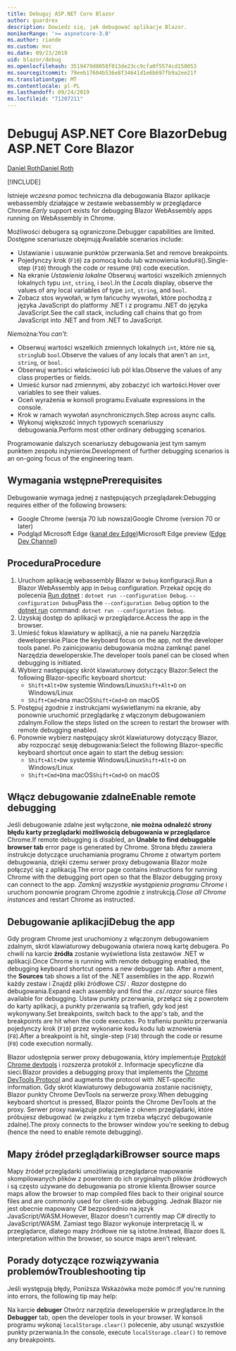 ```yaml
---
title: Debuguj ASP.NET Core Blazor
author: guardrex
description: Dowiedz się, jak debugować aplikacje Blazor.
monikerRange: '>= aspnetcore-3.0'
ms.author: riande
ms.custom: mvc
ms.date: 09/23/2019
uid: blazor/debug
ms.openlocfilehash: 3519479d8058f013de23cc9cfa0f5574cd158053
ms.sourcegitcommit: 79eeb17604b536e8f34641d1e6b697fb9a2ee21f
ms.translationtype: MT
ms.contentlocale: pl-PL
ms.lasthandoff: 09/24/2019
ms.locfileid: "71207211"
---
```

# <a name="debug-aspnet-core-blazor"></a><span data-ttu-id="98c18-103">Debuguj ASP.NET Core Blazor</span><span class="sxs-lookup"><span data-stu-id="98c18-103">Debug ASP.NET Core Blazor</span></span>

[<span data-ttu-id="98c18-104">Daniel Roth</span><span class="sxs-lookup"><span data-stu-id="98c18-104">Daniel Roth</span></span>](https://github.com/danroth27)

[!INCLUDE[](~/includes/blazorwasm-preview-notice.md)]

<span data-ttu-id="98c18-105">Istnieje *wczesna* pomoc techniczna dla debugowania Blazor aplikacje webassembly działające w zestawie webassembly w przeglądarce Chrome.</span><span class="sxs-lookup"><span data-stu-id="98c18-105">*Early* support exists for debugging Blazor WebAssembly apps running on WebAssembly in Chrome.</span></span>

<span data-ttu-id="98c18-106">Możliwości debugera są ograniczone.</span><span class="sxs-lookup"><span data-stu-id="98c18-106">Debugger capabilities are limited.</span></span> <span data-ttu-id="98c18-107">Dostępne scenariusze obejmują:</span><span class="sxs-lookup"><span data-stu-id="98c18-107">Available scenarios include:</span></span>

* <span data-ttu-id="98c18-108">Ustawianie i usuwanie punktów przerwania.</span><span class="sxs-lookup"><span data-stu-id="98c18-108">Set and remove breakpoints.</span></span>
* <span data-ttu-id="98c18-109">Pojedynczy krok (`F10`) za pomocą kodu lub wznowienia kodu`F8`().</span><span class="sxs-lookup"><span data-stu-id="98c18-109">Single-step (`F10`) through the code or resume (`F8`) code execution.</span></span>
* <span data-ttu-id="98c18-110">Na ekranie *Ustawienia lokalne* Obserwuj wartości wszelkich zmiennych lokalnych typu `int`, `string`, i `bool`.</span><span class="sxs-lookup"><span data-stu-id="98c18-110">In the *Locals* display, observe the values of any local variables of type `int`, `string`, and `bool`.</span></span>
* <span data-ttu-id="98c18-111">Zobacz stos wywołań, w tym łańcuchy wywołań, które pochodzą z języka JavaScript do platformy .NET i z programu .NET do języka JavaScript.</span><span class="sxs-lookup"><span data-stu-id="98c18-111">See the call stack, including call chains that go from JavaScript into .NET and from .NET to JavaScript.</span></span>

<span data-ttu-id="98c18-112">*Nie*można:</span><span class="sxs-lookup"><span data-stu-id="98c18-112">You *can't*:</span></span>

* <span data-ttu-id="98c18-113">Obserwuj wartości wszelkich zmiennych lokalnych `int`, które nie są, `string`lub `bool`.</span><span class="sxs-lookup"><span data-stu-id="98c18-113">Observe the values of any locals that aren't an `int`, `string`, or `bool`.</span></span>
* <span data-ttu-id="98c18-114">Obserwuj wartości właściwości lub pól klas.</span><span class="sxs-lookup"><span data-stu-id="98c18-114">Observe the values of any class properties or fields.</span></span>
* <span data-ttu-id="98c18-115">Umieść kursor nad zmiennymi, aby zobaczyć ich wartości.</span><span class="sxs-lookup"><span data-stu-id="98c18-115">Hover over variables to see their values.</span></span>
* <span data-ttu-id="98c18-116">Oceń wyrażenia w konsoli programu.</span><span class="sxs-lookup"><span data-stu-id="98c18-116">Evaluate expressions in the console.</span></span>
* <span data-ttu-id="98c18-117">Krok w ramach wywołań asynchronicznych.</span><span class="sxs-lookup"><span data-stu-id="98c18-117">Step across async calls.</span></span>
* <span data-ttu-id="98c18-118">Wykonuj większość innych typowych scenariuszy debugowania.</span><span class="sxs-lookup"><span data-stu-id="98c18-118">Perform most other ordinary debugging scenarios.</span></span>

<span data-ttu-id="98c18-119">Programowanie dalszych scenariuszy debugowania jest tym samym punktem zespołu inżynierów.</span><span class="sxs-lookup"><span data-stu-id="98c18-119">Development of further debugging scenarios is an on-going focus of the engineering team.</span></span>

## <a name="prerequisites"></a><span data-ttu-id="98c18-120">Wymagania wstępne</span><span class="sxs-lookup"><span data-stu-id="98c18-120">Prerequisites</span></span>

<span data-ttu-id="98c18-121">Debugowanie wymaga jednej z następujących przeglądarek:</span><span class="sxs-lookup"><span data-stu-id="98c18-121">Debugging requires either of the following browsers:</span></span>

* <span data-ttu-id="98c18-122">Google Chrome (wersja 70 lub nowsza)</span><span class="sxs-lookup"><span data-stu-id="98c18-122">Google Chrome (version 70 or later)</span></span>
* <span data-ttu-id="98c18-123">Podgląd Microsoft Edge ([kanał dev Edge](https://www.microsoftedgeinsider.com))</span><span class="sxs-lookup"><span data-stu-id="98c18-123">Microsoft Edge preview ([Edge Dev Channel](https://www.microsoftedgeinsider.com))</span></span>

## <a name="procedure"></a><span data-ttu-id="98c18-124">Procedura</span><span class="sxs-lookup"><span data-stu-id="98c18-124">Procedure</span></span>

1. <span data-ttu-id="98c18-125">Uruchom aplikację webassembly Blazor w `Debug` konfiguracji.</span><span class="sxs-lookup"><span data-stu-id="98c18-125">Run a Blazor WebAssembly app in `Debug` configuration.</span></span> <span data-ttu-id="98c18-126">Przekaż opcję do polecenia [Run dotnet](/dotnet/core/tools/dotnet-run) : `dotnet run --configuration Debug`. `--configuration Debug`</span><span class="sxs-lookup"><span data-stu-id="98c18-126">Pass the `--configuration Debug` option to the [dotnet run](/dotnet/core/tools/dotnet-run) command: `dotnet run --configuration Debug`.</span></span>
1. <span data-ttu-id="98c18-127">Uzyskaj dostęp do aplikacji w przeglądarce.</span><span class="sxs-lookup"><span data-stu-id="98c18-127">Access the app in the browser.</span></span>
1. <span data-ttu-id="98c18-128">Umieść fokus klawiatury w aplikacji, a nie na panelu Narzędzia deweloperskie.</span><span class="sxs-lookup"><span data-stu-id="98c18-128">Place the keyboard focus on the app, not the developer tools panel.</span></span> <span data-ttu-id="98c18-129">Po zainicjowaniu debugowania można zamknąć panel Narzędzia deweloperskie.</span><span class="sxs-lookup"><span data-stu-id="98c18-129">The developer tools panel can be closed when debugging is initiated.</span></span>
1. <span data-ttu-id="98c18-130">Wybierz następujący skrót klawiaturowy dotyczący Blazor:</span><span class="sxs-lookup"><span data-stu-id="98c18-130">Select the following Blazor-specific keyboard shortcut:</span></span>
   * <span data-ttu-id="98c18-131">`Shift+Alt+D`w systemie Windows/Linux</span><span class="sxs-lookup"><span data-stu-id="98c18-131">`Shift+Alt+D` on Windows/Linux</span></span>
   * <span data-ttu-id="98c18-132">`Shift+Cmd+D`na macOS</span><span class="sxs-lookup"><span data-stu-id="98c18-132">`Shift+Cmd+D` on macOS</span></span>
1. <span data-ttu-id="98c18-133">Postępuj zgodnie z instrukcjami wyświetlanymi na ekranie, aby ponownie uruchomić przeglądarkę z włączonym debugowaniem zdalnym.</span><span class="sxs-lookup"><span data-stu-id="98c18-133">Follow the steps listed on the screen to restart the browser with remote debugging enabled.</span></span>
1. <span data-ttu-id="98c18-134">Ponownie wybierz następujący skrót klawiaturowy dotyczący Blazor, aby rozpocząć sesję debugowania:</span><span class="sxs-lookup"><span data-stu-id="98c18-134">Select the following Blazor-specific keyboard shortcut once again to start the debug session:</span></span>
   * <span data-ttu-id="98c18-135">`Shift+Alt+D`w systemie Windows/Linux</span><span class="sxs-lookup"><span data-stu-id="98c18-135">`Shift+Alt+D` on Windows/Linux</span></span>
   * <span data-ttu-id="98c18-136">`Shift+Cmd+D`na macOS</span><span class="sxs-lookup"><span data-stu-id="98c18-136">`Shift+Cmd+D` on macOS</span></span>

## <a name="enable-remote-debugging"></a><span data-ttu-id="98c18-137">Włącz debugowanie zdalne</span><span class="sxs-lookup"><span data-stu-id="98c18-137">Enable remote debugging</span></span>

<span data-ttu-id="98c18-138">Jeśli debugowanie zdalne jest wyłączone, **nie można odnaleźć strony błędu karty przeglądarki możliwością debugowania w przeglądarce** Chrome.</span><span class="sxs-lookup"><span data-stu-id="98c18-138">If remote debugging is disabled, an **Unable to find debuggable browser tab** error page is generated by Chrome.</span></span> <span data-ttu-id="98c18-139">Strona błędu zawiera instrukcje dotyczące uruchamiania programu Chrome z otwartym portem debugowania, dzięki czemu serwer proxy debugowania Blazor może połączyć się z aplikacją.</span><span class="sxs-lookup"><span data-stu-id="98c18-139">The error page contains instructions for running Chrome with the debugging port open so that the Blazor debugging proxy can connect to the app.</span></span> <span data-ttu-id="98c18-140">*Zamknij wszystkie wystąpienia programu Chrome* i uruchom ponownie program Chrome zgodnie z instrukcją.</span><span class="sxs-lookup"><span data-stu-id="98c18-140">*Close all Chrome instances* and restart Chrome as instructed.</span></span>

## <a name="debug-the-app"></a><span data-ttu-id="98c18-141">Debugowanie aplikacji</span><span class="sxs-lookup"><span data-stu-id="98c18-141">Debug the app</span></span>

<span data-ttu-id="98c18-142">Gdy program Chrome jest uruchomiony z włączonym debugowaniem zdalnym, skrót klawiaturowy debugowania otwiera nową kartę debugera. Po chwili na karcie **źródła** zostanie wyświetlona lista zestawów .NET w aplikacji.</span><span class="sxs-lookup"><span data-stu-id="98c18-142">Once Chrome is running with remote debugging enabled, the debugging keyboard shortcut opens a new debugger tab. After a moment, the **Sources** tab shows a list of the .NET assemblies in the app.</span></span> <span data-ttu-id="98c18-143">Rozwiń każdy zestaw i Znajdź pliki źródłowe *CS*/ *. Razor* dostępne do debugowania.</span><span class="sxs-lookup"><span data-stu-id="98c18-143">Expand each assembly and find the *.cs*/*.razor* source files available for debugging.</span></span> <span data-ttu-id="98c18-144">Ustaw punkty przerwania, przełącz się z powrotem do karty aplikacji, a punkty przerwania są trafień, gdy kod jest wykonywany.</span><span class="sxs-lookup"><span data-stu-id="98c18-144">Set breakpoints, switch back to the app's tab, and the breakpoints are hit when the code executes.</span></span> <span data-ttu-id="98c18-145">Po trafieniu punktu przerwania pojedynczy krok (`F10`) przez wykonanie kodu kodu lub wznowienia (`F8`).</span><span class="sxs-lookup"><span data-stu-id="98c18-145">After a breakpoint is hit, single-step (`F10`) through the code or resume (`F8`) code execution normally.</span></span>

<span data-ttu-id="98c18-146">Blazor udostępnia serwer proxy debugowania, który implementuje [Protokół Chrome devtools](https://chromedevtools.github.io/devtools-protocol/) i rozszerza protokół z. Informacje specyficzne dla sieci.</span><span class="sxs-lookup"><span data-stu-id="98c18-146">Blazor provides a debugging proxy that implements the [Chrome DevTools Protocol](https://chromedevtools.github.io/devtools-protocol/) and augments the protocol with .NET-specific information.</span></span> <span data-ttu-id="98c18-147">Gdy skrót klawiaturowy debugowania zostanie naciśnięty, Blazor punkty Chrome DevTools na serwerze proxy.</span><span class="sxs-lookup"><span data-stu-id="98c18-147">When debugging keyboard shortcut is pressed, Blazor points the Chrome DevTools at the proxy.</span></span> <span data-ttu-id="98c18-148">Serwer proxy nawiązuje połączenie z oknem przeglądarki, które próbujesz debugować (w związku z tym trzeba włączyć debugowanie zdalne).</span><span class="sxs-lookup"><span data-stu-id="98c18-148">The proxy connects to the browser window you're seeking to debug (hence the need to enable remote debugging).</span></span>

## <a name="browser-source-maps"></a><span data-ttu-id="98c18-149">Mapy źródeł przeglądarki</span><span class="sxs-lookup"><span data-stu-id="98c18-149">Browser source maps</span></span>

<span data-ttu-id="98c18-150">Mapy źródeł przeglądarki umożliwiają przeglądarce mapowanie skompilowanych plików z powrotem do ich oryginalnych plików źródłowych i są często używane do debugowania po stronie klienta.</span><span class="sxs-lookup"><span data-stu-id="98c18-150">Browser source maps allow the browser to map compiled files back to their original source files and are commonly used for client-side debugging.</span></span> <span data-ttu-id="98c18-151">Jednak Blazor nie jest obecnie mapowany C# bezpośrednio na język JavaScript/WASM.</span><span class="sxs-lookup"><span data-stu-id="98c18-151">However, Blazor doesn't currently map C# directly to JavaScript/WASM.</span></span> <span data-ttu-id="98c18-152">Zamiast tego Blazor wykonuje interpretację IL w przeglądarce, dlatego mapy źródłowe nie są istotne.</span><span class="sxs-lookup"><span data-stu-id="98c18-152">Instead, Blazor does IL interpretation within the browser, so source maps aren't relevant.</span></span>

## <a name="troubleshooting-tip"></a><span data-ttu-id="98c18-153">Porady dotyczące rozwiązywania problemów</span><span class="sxs-lookup"><span data-stu-id="98c18-153">Troubleshooting tip</span></span>

<span data-ttu-id="98c18-154">Jeśli występują błędy, Poniższa Wskazówka może pomóc:</span><span class="sxs-lookup"><span data-stu-id="98c18-154">If you're running into errors, the following tip may help:</span></span>

<span data-ttu-id="98c18-155">Na karcie **debuger** Otwórz narzędzia deweloperskie w przeglądarce.</span><span class="sxs-lookup"><span data-stu-id="98c18-155">In the **Debugger** tab, open the developer tools in your browser.</span></span> <span data-ttu-id="98c18-156">W konsoli programu wykonaj `localStorage.clear()` polecenie, aby usunąć wszystkie punkty przerwania.</span><span class="sxs-lookup"><span data-stu-id="98c18-156">In the console, execute `localStorage.clear()` to remove any breakpoints.</span></span>
